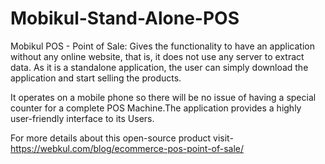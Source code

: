 # Mobikul-Stand-Alone-POS
Mobikul POS - Point of Sale: Gives the functionality to have an application without any online website, that is, it does not use any server to extract data. As it is a standalone application, the user can simply download the application and start selling the products.

It operates on a mobile phone so there will be no issue of having a special counter for a complete POS Machine.The application provides a highly user-friendly interface to its Users.

For more details about this open-source product visit- https://webkul.com/blog/ecommerce-pos-point-of-sale/
